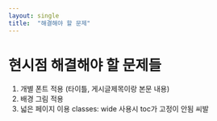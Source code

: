 ```yaml
---
layout: single
title:  "해결해야 할 문제"
---
```


# 현시점 해결해야 할 문제들
1. 개별 폰트 적용 (타이틀, 게시글제목이랑 본문 내용) <br>
2. 배경 그림 적용 <br>
3. 넓은 페이지 이용 classes: wide 사용시 toc가 고정이 안됨 씨발